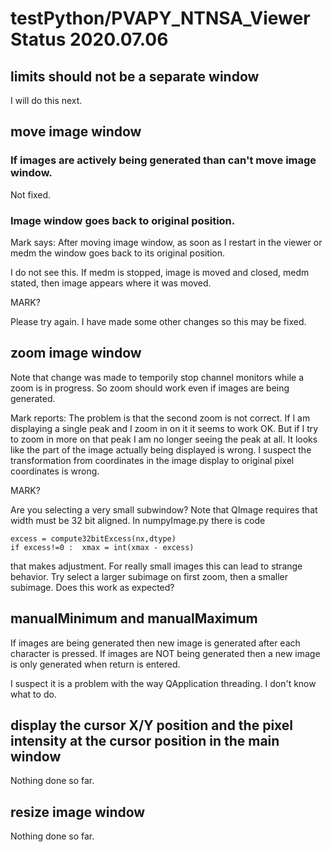 # testPython/PVAPY_NTNSA_Viewer Status 2020.07.06

## limits should not be a separate window

I will do this next.

## move image window

### If images are actively being generated than can't move image window.

Not fixed.

### Image window goes back to original position.

Mark says:
After moving image window, as soon as I restart in the viewer or medm the window goes back to its original position.

I do not see this.
If medm is stopped, image is moved and closed, medm stated, then image appears where it was moved.

MARK?

Please try again.
I have made some other changes so this may be fixed.


## zoom image window

Note that change was made to temporily stop channel monitors while a zoom is in progress.
So zoom should work even if images are being generated.

Mark reports:
The problem is that the second zoom is not correct.  If I am displaying a single peak and I zoom in on it it seems to work OK.  But if I try to zoom in more on that peak I am no longer seeing the peak at all.  It looks like the part of the image actually being displayed is wrong.  I suspect the transformation from coordinates in the image display to original pixel coordinates is wrong.

MARK?

Are you selecting a very small subwindow?
Note that QImage requires that width must be 32 bit aligned.
In numpyImage.py there is code

    excess = compute32bitExcess(nx,dtype)
    if excess!=0 :  xmax = int(xmax - excess)
    
that makes adjustment.
For really small images this can lead to strange behavior.
Try select a larger subimage on first zoom, then a smaller subimage.
Does this work as expected?


## manualMinimum and manualMaximum

If images are being generated then new image is generated after each character is pressed.
If images are NOT being generated then a new image is only generated when return is entered.

I suspect it is a problem with the way QApplication threading.
I don't know what to do.

## display the cursor X/Y position and the pixel intensity at the cursor position in the main window

Nothing done so far.

## resize image window

Nothing done so far.




